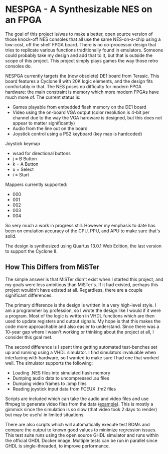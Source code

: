 # NESPGA - A Synthesizable NES on an FPGA

The goal of this project is/was to make a better, open source version of those
knock-off NES consoles that all use the same NES-on-a-chip using a low-cost, off
the shelf FPGA board. There is no co-processor design that tries to replicate
various functions traditionally found in emulators. Someone could probably 
take my design and add that to it, but that is outside the scope of this
project. This project simply plays games the way those retro consoles do.

NESPGA currently targets the (now obsolete) DE1 board from Terasic. This board
features a Cyclone II with 20K logic elements, and the design fits comfortably
in that. The NES poses no difficulty for modern FPGA hardware: the main
constraint is memory which more modern FPGAs have much more of.
The current status is:

* Games playable from embedded flash memory on the DE1 board
* Video using the on-board VGA output (color resolution is 4-bit per channel
  due to the way the VGA hardware is designed, but this does not appear to
  matter significantly)
* Audio from the line out on the board
* Joystick control using a PS2 keyboard (key map is hardcoded)

Joystick keymap
* wsad for directional buttons
* j = B Button
* k = A Button
* u = Select
* i = Start

Mappers currently supported:
* 000
* 001
* 002
* 003
* 004

So very much a work in progress still. However my emphasis to date has been on
emulation accuracy of the CPU, PPU, and APU to make sure that's solid.

The design is synthesized using Quartus 13.0.1 Web Edition, the last version
to support the Cyclone II.

## How This Differs from MiSTer

The simple answer is that MiSTer didn't exist when I started this project, and
my goals were less ambitious than MiSTer's. If it had existed, perhaps this
project wouldn't have existed at all. Regardless, there are a couple significant
differences.

The primary difference is the design is written in a very high-level style. I am
a programmer by profession, so I wrote the design like I would if it were a
program. Most of the logic is written in VHDL functions which are then used
to update registers and output signals. My hope is that this makes the code
more approachable and also easier to understand. Since there was a 10-year
gap where I wasn't working or thinking about the project at all, I consider
this goal met.

The second difference is I spent time getting automated test-benches set up
and running using a VHDL simulator. I find simulators invaluable when
interfacing with hardware, so I wanted to make sure I had one that worked well.
The simulator supports the following:

* Loading .NES files into simulated flash memory
* Dumping audio data to uncompressed .au files
* Dumping video frames to .bmp files
* Reading joystick input data from FCEUX .fm2 files

Scripts are included which can take the audio and video files and use ffmpeg to
generate video files from the data
([example](https://www.youtube.com/watch?v=CVuoEuP-UWM)). This is mostly a
gimmick since the simulation is so slow (that video took 2 days to render) but
may be useful in limited situations.

There are also scripts which will automatically execute test ROMs and compare
the output to known good values to minimize regression issues. This test suite
runs using the open source GHDL simulator and runs within the official GHDL
Docker image. Multiple tests can be run in parallel since GHDL is
single-threaded, to improve performance.
